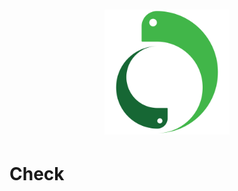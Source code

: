 <h1 style="text-align: center;">
    <img src="image/logo.svg" height="200" alt="Mamba logo"/>
</h1>

# Check
